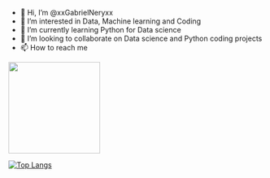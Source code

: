 
- 👋 Hi, I’m @xxGabrielNeryxx
- 👀 I’m interested in Data, Machine learning and Coding
- 🌱 I’m currently learning Python for Data science
- 💞️ I’m looking to collaborate on Data science and Python coding projects
- 📫 How to reach me 

<div>
  <img height="180em" src=https://github-readme-stats.vercel.app/api?username=xxGabrielNeryxx&show_icons=true&theme=dracula>
  
  [![Top Langs](https://github-readme-stats.vercel.app/api/top-langs/?username=xxGabrielNeryxx)](https://github.com/xxGabrielNeryxx/github-readme-stats&theme=dracula)
<div>
